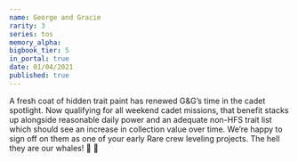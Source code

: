 ```yaml
---
name: George and Gracie
rarity: 3
series: tos
memory_alpha:
bigbook_tier: 5
in_portal: true
date: 01/04/2021
published: true
---
```


A fresh coat of hidden trait paint has renewed G&G’s time in the cadet spotlight. Now qualifying for all weekend cadet missions, that benefit stacks up alongside reasonable daily power and an adequate non-HFS trait list which should see an increase in collection value over time. We’re happy to sign off on them as one of your early Rare crew leveling projects. The hell they are our whales! 🐋 🐳
